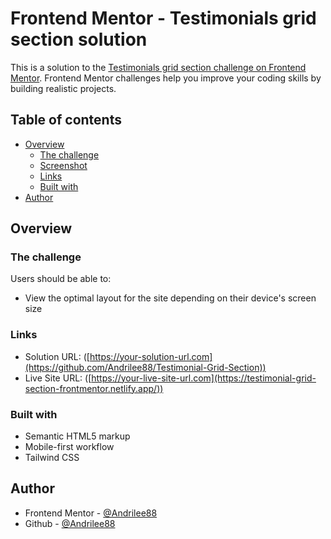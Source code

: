# Frontend Mentor - Testimonials grid section solution

This is a solution to the [Testimonials grid section challenge on Frontend Mentor](https://www.frontendmentor.io/challenges/testimonials-grid-section-Nnw6J7Un7). Frontend Mentor challenges help you improve your coding skills by building realistic projects. 

## Table of contents

- [Overview](#overview)
  - [The challenge](#the-challenge)
  - [Screenshot](#screenshot)
  - [Links](#links)
  - [Built with](#built-with)
- [Author](#author)


## Overview

### The challenge

Users should be able to:

- View the optimal layout for the site depending on their device's screen size

### Links

- Solution URL: ([https://your-solution-url.com](https://github.com/Andrilee88/Testimonial-Grid-Section))
- Live Site URL: ([https://your-live-site-url.com](https://testimonial-grid-section-frontmentor.netlify.app/))

### Built with

- Semantic HTML5 markup
- Mobile-first workflow
- Tailwind CSS

## Author

- Frontend Mentor - [@Andrilee88](https://www.frontendmentor.io/profile/Andrilee88)
- Github - [@Andrilee88](https://github.com/Andrilee88)
